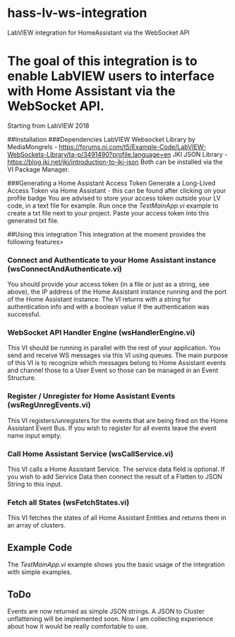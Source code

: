 # hass-lv-ws-integration
LabVIEW integration for HomeAssistant via the WebSocket API

# The goal of this integration is to enable LabVIEW users to interface with Home Assistant via the WebSocket API.
Starting from LabVIEW 2018

##Installation
###Dependencies
LabVIEW Websocket Library by MediaMongrels - https://forums.ni.com/t5/Example-Code/LabVIEW-WebSockets-Library/ta-p/3491490?profile.language=en
JKI JSON Library - https://blog.jki.net/jki/introduction-to-jki-json
Both can be installed via the VI Package Manager.

###Generating a Home Assistant Access Token
Generate a Long-Lived Access Token via Home Assistant - this can be found after clicking on your profile badge
You are advised to store your access token outside your LV code, in a text file for example. Run once the _TestMainApp.vi_ example to create a txt file next to your project. Paste your access token into this generated txt file.

##Using this integration
This integration at the moment provides the following features>
### Connect and Authenticate to your Home Assistant instance (wsConnectAndAuthenticate.vi)
You should provide your access token (in a file or just as a string, see above), the IP address of the Home Assistant instance running and the port of the Home Assistant instance. The VI returns with a string for authentication info and with a boolean value if the authentication was successful.

### WebSocket API Handler Engine (wsHandlerEngine.vi)
This VI should be running in parallel with the rest of your application.
You send and receive WS messages via this VI using queues. The main purpose of this VI is to recognize which messages belong to Home Assistant events and channel those to a User Event so those can be managed in an Event Structure.

### Register / Unregister for Home Assistant Events (wsRegUnregEvents.vi)
This VI registers/unregisters for the events that are being fired on the Home Assistant Event Bus. If you wish to register for all events leave the event name input empty.

### Call Home Assistant Service (wsCallService.vi)
This VI calls a Home Assistant Service. The service data field is optional. If you wish to add Service Data then connect the result of a Flatten to JSON String to this input. 

### Fetch all States (wsFetchStates.vi)
This VI fetches the states of all Home Assistant Entities and returns them in an array of clusters.

## Example Code
The _TestMainApp.vi_ example shows you the basic usage of the integration with simple examples.

## ToDo
Events are now returned as simple JSON strings. A JSON to Cluster unflattening will be implemented soon. Now I am collecting experience about how it would be really comfortable to use.
